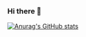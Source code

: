 ### Hi there 👋

[![Anurag's GitHub stats](https://github-readme-stats.vercel.app/api?username=Holyblade)](https://github.com/anuraghazra/github-readme-stats)

<!--
**Holyblade/Holyblade** is a ✨ _special_ ✨ repository because its `README.md` (this file) appears on your GitHub profile.

Here are some ideas to get you started:

- 🔭 I’m currently working on ...
- 🌱 I’m currently learning ...
- 👯 I’m looking to collaborate on ...
- 🤔 I’m looking for help with ...
- 💬 Ask me about ...
- 📫 How to reach me: ...
- 😄 Pronouns: ...
- ⚡ Fun fact: ...
-->
